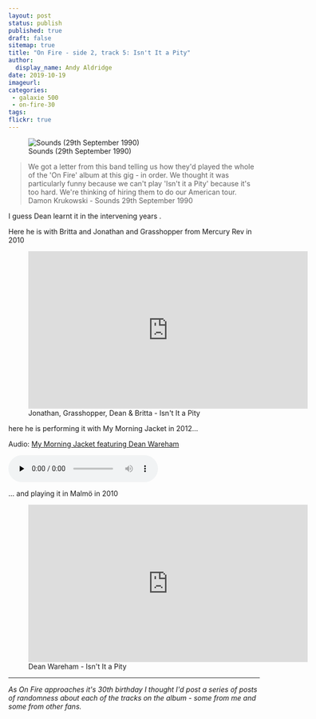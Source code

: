 ```yaml
---
layout: post
status: publish
published: true
draft: false
sitemap: true
title: "On Fire - side 2, track 5: Isn't It a Pity"
author:
  display_name: Andy Aldridge
date: 2019-10-19
imageurl: 
categories:
 - galaxie 500
 - on-fire-30
tags:
flickr: true
---
```

<figure class="caption aligncenter"><img src="https://media.fullofwishes.co.uk/01-galaxie_500/pictures/19900929_Sounds_Damon-quote.jpg" alt="Sounds (29th September 1990)" /><figcaption class="caption-text">Sounds (29th September 1990)</figcaption></figure>

> We got a letter from this band telling us how they'd played the whole of the 'On Fire' album at this gig - in order. We thought it was particularly funny because we can't play 'Isn't it a Pity' because it's too hard. We're thinking of hiring them to do our American tour.  
> Damon Krukowski - Sounds 29th September 1990

I guess Dean learnt it in the intervening years . 

Here he is with Britta and Jonathan and Grasshopper from Mercury Rev in 2010

<figure class="caption aligncenter"><iframe width="560" height="315" src="https://www.youtube.com/embed/VOQx1IkN2II" frameborder="0" allowfullscreen></iframe><figcaption class="caption-text">Jonathan, Grasshopper, Dean & Britta - Isn't It a Pity</figcaption></figure>

here he is performing it with My Morning Jacket in 2012...

<div class="well">
  <p class="audio">Audio: <a href="https://media.fullofwishes.co.uk/05-dean_wareham/audio/08-my-morning-jacket-feat-dean-wareham-isnt-it-a-pity.mp3">My Morning Jacket featuring Dean Wareham</a></p>
  <audio controls="controls" preload="none" src="https://media.fullofwishes.co.uk/05-dean_wareham/audio/08-my-morning-jacket-feat-dean-wareham-isnt-it-a-pity.mp3"></audio>
</div>

... and playing it in Malmö in 2010

<figure class="caption aligncenter"><iframe width="560" height="315" src="https://www.youtube.com/embed/iXUHdrN9uik" frameborder="0" allowfullscreen></iframe><figcaption class="caption-text">Dean Wareham - Isn't It a Pity</figcaption></figure>


---

_As On Fire approaches it's 30th birthday I thought I'd post a series of posts of randomness about each of the tracks on the album - some from me and some from other fans._